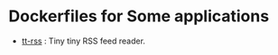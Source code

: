 Dockerfiles for Some applications
=========================================

- [tt-rss](tt-rss/) : Tiny tiny RSS feed reader.
